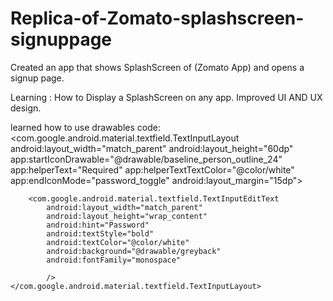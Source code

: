 # Replica-of-Zomato-splashscreen-signuppage

Created an app that shows SplashScreen of (Zomato App) and opens a signup page.

Learning : How to Display a SplashScreen on any app.
           Improved UI AND UX design.
           
learned how to use drawables
code:
 <com.google.android.material.textfield.TextInputLayout
        android:layout_width="match_parent"
        android:layout_height="60dp"
        app:startIconDrawable="@drawable/baseline_person_outline_24"
        app:helperText="Required"
        app:helperTextTextColor="@color/white"
        app:endIconMode="password_toggle"
        android:layout_margin="15dp">

        <com.google.android.material.textfield.TextInputEditText
            android:layout_width="match_parent"
            android:layout_height="wrap_content"
            android:hint="Password"
            android:textStyle="bold"
            android:textColor="@color/white"
            android:background="@drawable/greyback"
            android:fontFamily="monospace"

            />
    </com.google.android.material.textfield.TextInputLayout>
